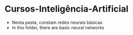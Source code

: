# Cursos-Inteligência-Artificial
- Nesta pasta, constam redes neurais básicas
- In this folder, there are basic neural networks
